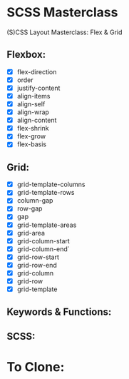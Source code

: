 # SCSS Masterclass

(S)CSS Layout Masterclass: Flex & Grid

## Flexbox:

-   [x] flex-direction
-   [x] order
-   [x] justify-content
-   [x] align-items
-   [x] align-self
-   [x] align-wrap
-   [x] align-content
-   [x] flex-shrink
-   [x] flex-grow
-   [x] flex-basis

## Grid:

-   [x] grid-template-columns
-   [x] grid-template-rows
-   [x] column-gap
-   [x] row-gap
-   [x] gap
-   [x] grid-template-areas
-   [x] grid-area
-   [x] grid-column-start
-   [x] grid-column-end`
-   [x] grid-row-start
-   [x] grid-row-end
-   [x] grid-column
-   [x] grid-row
-   [x] grid-template

## Keywords & Functions:

## SCSS:

# To Clone:
